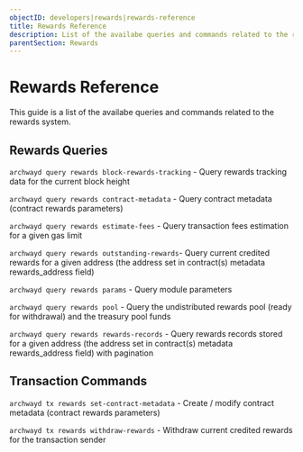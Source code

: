 ```yaml
---
objectID: developers|rewards|rewards-reference
title: Rewards Reference
description: List of the availabe queries and commands related to the rewards system
parentSection: Rewards
---
```


# Rewards Reference

This guide is a list of the availabe queries and commands related to the rewards system.

## Rewards Queries

`archwayd query rewards block-rewards-tracking` - Query rewards tracking data for the current block height

`archwayd query rewards contract-metadata` - Query contract metadata (contract rewards parameters)

`archwayd query rewards estimate-fees` - Query transaction fees estimation for a given gas limit

`archwayd query rewards outstanding-rewards`- Query current credited rewards for a given address (the address set in contract(s) metadata rewards_address field)

`archwayd query rewards params` - Query module parameters

`archwayd query rewards pool` - Query the undistributed rewards pool (ready for withdrawal) and the treasury pool funds

`archwayd query rewards rewards-records` - Query rewards records stored for a given address (the address set in contract(s) metadata rewards_address field) with pagination

## Transaction Commands

`archwayd tx rewards set-contract-metadata` - Create / modify contract metadata (contract rewards parameters)

`archwayd tx rewards withdraw-rewards` - Withdraw current credited rewards for the transaction sender
